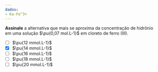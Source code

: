 ```yaml
---
dados:
- Ka-Fe^3+
---
```


**Assinale** a alternativa que mais se aproxima da concentração de hidrônio em uma solução $\pu{0,07 mol.L-1}$ em cloreto de ferro (III).

- [ ] $\pu{12 mmol.L-1}$
- [x] $\pu{14 mmol.L-1}$
- [ ] $\pu{16 mmol.L-1}$
- [ ] $\pu{18 mmol.L-1}$
- [ ] $\pu{20 mmol.L-1}$

